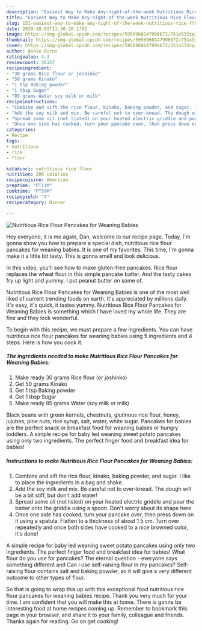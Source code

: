```yaml
---
description: "Easiest Way to Make Any-night-of-the-week Nutritious Rice Flour Pancakes for Weaning Babies"
title: "Easiest Way to Make Any-night-of-the-week Nutritious Rice Flour Pancakes for Weaning Babies"
slug: 151-easiest-way-to-make-any-night-of-the-week-nutritious-rice-flour-pancakes-for-weaning-babies
date: 2020-10-01T11:30:20.179Z
image: https://img-global.cpcdn.com/recipes/5956960147996672/751x532cq70/nutritious-rice-flour-pancakes-for-weaning-babies-recipe-main-photo.jpg
thumbnail: https://img-global.cpcdn.com/recipes/5956960147996672/751x532cq70/nutritious-rice-flour-pancakes-for-weaning-babies-recipe-main-photo.jpg
cover: https://img-global.cpcdn.com/recipes/5956960147996672/751x532cq70/nutritious-rice-flour-pancakes-for-weaning-babies-recipe-main-photo.jpg
author: Annie Burns
ratingvalue: 4.3
reviewcount: 36157
recipeingredient:
- "30 grams Rice flour or joshinko"
- "50 grams Kinako"
- "1 tsp Baking powder"
- "1 tbsp Sugar"
- "85 grams Water soy milk or milk"
recipeinstructions:
- "Combine and sift the rice flour, kinako, baking powder, and sugar. I like to place the ingredients in a bag and shake."
- "Add the soy milk and mix. Be careful not to over-knead. The dough will be a bit stiff, but don&#39;t add water!"
- "Spread some oil (not listed) on your heated electric griddle and pour the batter onto the griddle using a spoon. Don&#39;t worry about its shape here."
- "Once one side has cooked, turn your pancake over, then press down on it using a spatula. Flatten to a thickness of about 1.5 cm. Turn over repeatedly and once both sides have cooked to a nice browned color, it&#39;s done!"
categories:
- Recipe
tags:
- nutritious
- rice
- flour

katakunci: nutritious rice flour 
nutrition: 206 calories
recipecuisine: American
preptime: "PT11M"
cooktime: "PT59M"
recipeyield: "4"
recipecategory: Dinner

---
```



![Nutritious Rice Flour Pancakes for Weaning Babies](https://img-global.cpcdn.com/recipes/5956960147996672/751x532cq70/nutritious-rice-flour-pancakes-for-weaning-babies-recipe-main-photo.jpg)

Hey everyone, it is me again, Dan, welcome to our recipe page. Today, I'm gonna show you how to prepare a special dish, nutritious rice flour pancakes for weaning babies. It is one of my favorites. This time, I'm gonna make it a little bit tasty. This is gonna smell and look delicious.

In this video, you&#39;ll see how to make gluten-free pancakes. Rice flour replaces the wheat flour in this simple pancake batter. And the tasty cakes fry up light and yummy. I put peanut butter on some of.

Nutritious Rice Flour Pancakes for Weaning Babies is one of the most well liked of current trending foods on earth. It's appreciated by millions daily. It's easy, it's quick, it tastes yummy. Nutritious Rice Flour Pancakes for Weaning Babies is something which I have loved my whole life. They are fine and they look wonderful.


To begin with this recipe, we must prepare a few ingredients. You can have nutritious rice flour pancakes for weaning babies using 5 ingredients and 4 steps. Here is how you cook it.

<!--inarticleads1-->

##### The ingredients needed to make Nutritious Rice Flour Pancakes for Weaning Babies:

1. Make ready 30 grams Rice flour (or joshinko)
1. Get 50 grams Kinako
1. Get 1 tsp Baking powder
1. Get 1 tbsp Sugar
1. Make ready 85 grams Water (soy milk or milk)


Black beans with green kernels, chestnuts, glutinous rice flour, honey, jujubes, pine nuts, rice syrup, salt, water, white sugar. Pancakes for babies are the perfect snack or breakfast food for weaning babies or hungry toddlers. A simple recipe for baby led weaning sweet potato pancakes using only two ingredients. The perfect finger food and breakfast idea for babies! 

<!--inarticleads2-->

##### Instructions to make Nutritious Rice Flour Pancakes for Weaning Babies:

1. Combine and sift the rice flour, kinako, baking powder, and sugar. I like to place the ingredients in a bag and shake.
1. Add the soy milk and mix. Be careful not to over-knead. The dough will be a bit stiff, but don&#39;t add water!
1. Spread some oil (not listed) on your heated electric griddle and pour the batter onto the griddle using a spoon. Don&#39;t worry about its shape here.
1. Once one side has cooked, turn your pancake over, then press down on it using a spatula. Flatten to a thickness of about 1.5 cm. Turn over repeatedly and once both sides have cooked to a nice browned color, it&#39;s done!


A simple recipe for baby led weaning sweet potato pancakes using only two ingredients. The perfect finger food and breakfast idea for babies! What flour do you use for pancakes? The eternal question - everyone says something different and Can I use self-raising flour in my pancakes? Self-raising flour contains salt and baking powder, so it will give a very different outcome to other types of flour. 

So that is going to wrap this up with this exceptional food nutritious rice flour pancakes for weaning babies recipe. Thank you very much for your time. I am confident that you will make this at home. There is gonna be interesting food at home recipes coming up. Remember to bookmark this page in your browser, and share it to your family, colleague and friends. Thanks again for reading. Go on get cooking!

